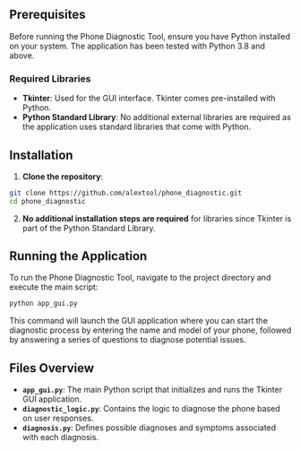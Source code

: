 ## Prerequisites

Before running the Phone Diagnostic Tool, ensure you have Python installed on your system. The application has been tested with Python 3.8 and above.

### Required Libraries

- **Tkinter**: Used for the GUI interface. Tkinter comes pre-installed with Python.
- **Python Standard Library**: No additional external libraries are required as the application uses standard libraries that come with Python.

## Installation

1. **Clone the repository**:

```bash
git clone https://github.com/alextsol/phone_diagnostic.git
cd phone_diagnostic
```

2. **No additional installation steps are required** for libraries since Tkinter is part of the Python Standard Library.

## Running the Application

To run the Phone Diagnostic Tool, navigate to the project directory and execute the main script:

```bash
python app_gui.py
```

This command will launch the GUI application where you can start the diagnostic process by entering the name and model of your phone, followed by answering a series of questions to diagnose potential issues.

## Files Overview

- **`app_gui.py`**: The main Python script that initializes and runs the Tkinter GUI application.
- **`diagnostic_logic.py`**: Contains the logic to diagnose the phone based on user responses.
- **`diagnosis.py`**: Defines possible diagnoses and symptoms associated with each diagnosis.
